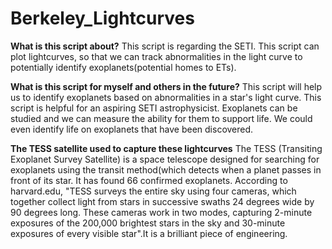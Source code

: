 # Berkeley_Lightcurves

**What is this script about?**
This script is regarding the SETI. This script can plot lightcurves, so that we can track abnormalities in the light curve to potentially identify exoplanets(potential homes to ETs).

**What is this script for myself and others in the future?**
This script will help us to identify exoplanets based on abnormalities in a star's light curve.
This script is helpful for an aspiring SETI astrophysicist. Exoplanets can be studied and we can measure the ability for them to support life. We could even identify life on exoplanets that have been discovered.

**The TESS satellite used to capture these lightcurves**
The TESS (Transiting Exoplanet Survey Satellite) is a space telescope designed for searching for exoplanets using the transit method(which detects when a planet passes in front of its star. It has found 66 confirmed exoplanets. According to harvard.edu, "TESS surveys the entire sky using four cameras, which together collect light from stars in successive swaths 24 degrees wide by 90 degrees long. These cameras work in two modes, capturing 2-minute exposures of the 200,000 brightest stars in the sky and 30-minute exposures of every visible star".It is a brilliant piece of engineering. 
